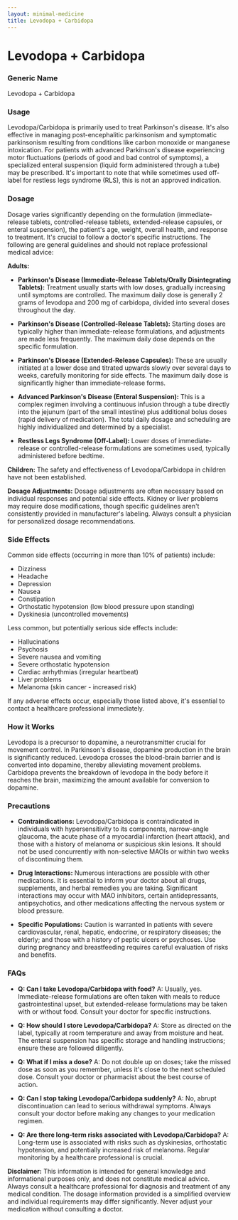 ```yaml
---
layout: minimal-medicine
title: Levodopa + Carbidopa
---
```


# Levodopa + Carbidopa
### Generic Name
Levodopa + Carbidopa

### Usage

Levodopa/Carbidopa is primarily used to treat Parkinson's disease.  It's also effective in managing post-encephalitic parkinsonism and symptomatic parkinsonism resulting from conditions like carbon monoxide or manganese intoxication.  For patients with advanced Parkinson's disease experiencing motor fluctuations (periods of good and bad control of symptoms), a specialized enteral suspension (liquid form administered through a tube) may be prescribed.  It's important to note that while sometimes used off-label for restless legs syndrome (RLS), this is not an approved indication.

### Dosage

Dosage varies significantly depending on the formulation (immediate-release tablets, controlled-release tablets, extended-release capsules, or enteral suspension), the patient's age, weight, overall health, and response to treatment.  It's crucial to follow a doctor's specific instructions.  The following are general guidelines and should not replace professional medical advice:


**Adults:**

* **Parkinson's Disease (Immediate-Release Tablets/Orally Disintegrating Tablets):**  Treatment usually starts with low doses, gradually increasing until symptoms are controlled.  The maximum daily dose is generally 2 grams of levodopa and 200 mg of carbidopa, divided into several doses throughout the day.

* **Parkinson's Disease (Controlled-Release Tablets):**  Starting doses are typically higher than immediate-release formulations, and adjustments are made less frequently.  The maximum daily dose depends on the specific formulation.

* **Parkinson's Disease (Extended-Release Capsules):**  These are usually initiated at a lower dose and titrated upwards slowly over several days to weeks, carefully monitoring for side effects. The maximum daily dose is significantly higher than immediate-release forms.

* **Advanced Parkinson's Disease (Enteral Suspension):**  This is a complex regimen involving a continuous infusion through a tube directly into the jejunum (part of the small intestine) plus additional bolus doses (rapid delivery of medication). The total daily dosage and scheduling are highly individualized and determined by a specialist.

* **Restless Legs Syndrome (Off-Label):**  Lower doses of immediate-release or controlled-release formulations are sometimes used, typically administered before bedtime.

**Children:**  The safety and effectiveness of Levodopa/Carbidopa in children have not been established.


**Dosage Adjustments:**  Dosage adjustments are often necessary based on individual responses and potential side effects.  Kidney or liver problems may require dose modifications, though specific guidelines aren't consistently provided in manufacturer's labeling.  Always consult a physician for personalized dosage recommendations.


### Side Effects

Common side effects (occurring in more than 10% of patients) include:

* Dizziness
* Headache
* Depression
* Nausea
* Constipation
* Orthostatic hypotension (low blood pressure upon standing)
* Dyskinesia (uncontrolled movements)


Less common, but potentially serious side effects include:

* Hallucinations
* Psychosis
* Severe nausea and vomiting
* Severe orthostatic hypotension
* Cardiac arrhythmias (irregular heartbeat)
* Liver problems
* Melanoma (skin cancer - increased risk)

If any adverse effects occur, especially those listed above, it's essential to contact a healthcare professional immediately.


### How it Works

Levodopa is a precursor to dopamine, a neurotransmitter crucial for movement control.  In Parkinson's disease, dopamine production in the brain is significantly reduced. Levodopa crosses the blood-brain barrier and is converted into dopamine, thereby alleviating movement problems. Carbidopa prevents the breakdown of levodopa in the body before it reaches the brain, maximizing the amount available for conversion to dopamine.


### Precautions

* **Contraindications:**  Levodopa/Carbidopa is contraindicated in individuals with hypersensitivity to its components, narrow-angle glaucoma, the acute phase of a myocardial infarction (heart attack), and those with a history of melanoma or suspicious skin lesions. It should not be used concurrently with non-selective MAOIs or within two weeks of discontinuing them.

* **Drug Interactions:** Numerous interactions are possible with other medications. It is essential to inform your doctor about all drugs, supplements, and herbal remedies you are taking.  Significant interactions may occur with MAO inhibitors, certain antidepressants, antipsychotics, and other medications affecting the nervous system or blood pressure.

* **Specific Populations:**  Caution is warranted in patients with severe cardiovascular, renal, hepatic, endocrine, or respiratory diseases; the elderly; and those with a history of peptic ulcers or psychoses.  Use during pregnancy and breastfeeding requires careful evaluation of risks and benefits.


### FAQs

* **Q: Can I take Levodopa/Carbidopa with food?**  A: Usually, yes.  Immediate-release formulations are often taken with meals to reduce gastrointestinal upset, but extended-release formulations may be taken with or without food. Consult your doctor for specific instructions.

* **Q: How should I store Levodopa/Carbidopa?** A: Store as directed on the label, typically at room temperature and away from moisture and heat.  The enteral suspension has specific storage and handling instructions; ensure these are followed diligently.

* **Q: What if I miss a dose?** A: Do not double up on doses; take the missed dose as soon as you remember, unless it's close to the next scheduled dose.  Consult your doctor or pharmacist about the best course of action.

* **Q: Can I stop taking Levodopa/Carbidopa suddenly?** A: No, abrupt discontinuation can lead to serious withdrawal symptoms.  Always consult your doctor before making any changes to your medication regimen.

* **Q: Are there long-term risks associated with Levodopa/Carbidopa?** A: Long-term use is associated with risks such as dyskinesias, orthostatic hypotension, and potentially increased risk of melanoma. Regular monitoring by a healthcare professional is crucial.


**Disclaimer:** This information is intended for general knowledge and informational purposes only, and does not constitute medical advice.  Always consult a healthcare professional for diagnosis and treatment of any medical condition. The dosage information provided is a simplified overview and individual requirements may differ significantly.  Never adjust your medication without consulting a doctor.
